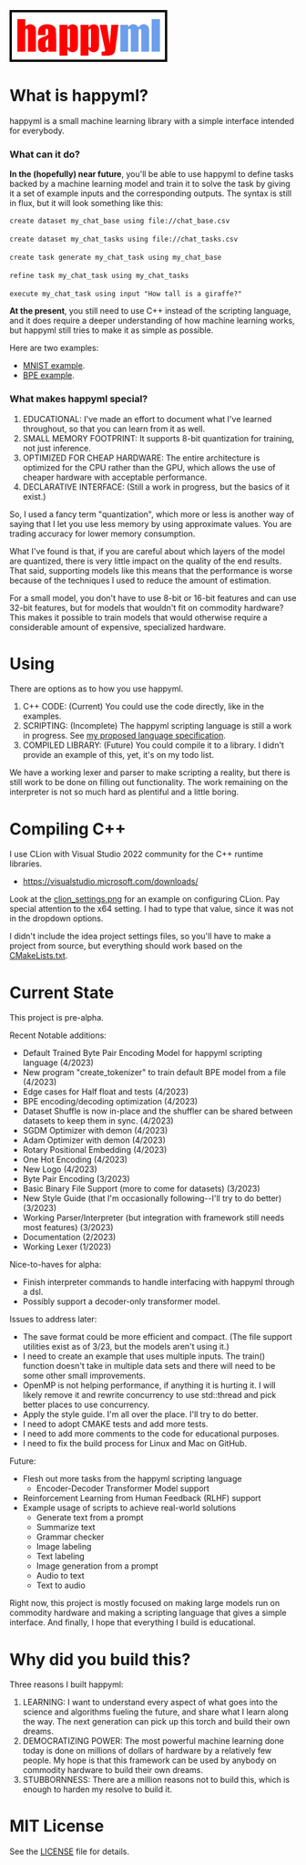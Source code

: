 ![happyml](happyml.png)

# What is happyml?

happyml is a small machine learning library with a simple interface intended for everybody. 

### What can it do?

**In the (hopefully) near future**, you'll be able to use happyml to define tasks backed by a 
machine learning model and train it to solve the task by giving it a set of example inputs 
and the corresponding outputs. The syntax is still in flux, but it will look something like this:

```happyml
create dataset my_chat_base using file://chat_base.csv

create dataset my_chat_tasks using file://chat_tasks.csv

create task generate my_chat_task using my_chat_base

refine task my_chat_task using my_chat_tasks

execute my_chat_task using input "How tall is a giraffe?"
```

**At the present**, you still need to use C++ instead of the scripting language, and it does
require a deeper understanding of how machine learning works, but happyml still tries to make
it as simple as possible.

Here are two examples:
* [MNIST example](src/example/example_mnist_model_convolution.cpp).
* [BPE example](src/test/test_byte_pair_encoding.cpp).

### What makes happyml special?

1. EDUCATIONAL: I've made an effort to document what I've learned throughout, so that you can learn from it as well.
2. SMALL MEMORY FOOTPRINT: It supports 8-bit quantization for training, not just inference.
3. OPTIMIZED FOR CHEAP HARDWARE: The entire architecture is optimized for the CPU rather than the GPU, which allows the use of cheaper hardware with acceptable performance.
4. DECLARATIVE INTERFACE: (Still a work in progress, but the basics of it exist.)

So, I used a fancy term "quantization", which more or less is another way of saying that I let you use less memory by using approximate values. You are trading accuracy for lower memory consumption.

What I've found is that, if you are careful about which layers of the model are quantized, there is very little impact on the quality of the end results. That said, supporting models like this means that the performance is worse because of the techniques I used to reduce the amount of estimation.

For a small model, you don't have to use 8-bit or 16-bit features and can use 32-bit features, but for models that wouldn't fit on commodity hardware? This makes it possible to train models that would otherwise require a considerable amount of expensive, specialized hardware.

# Using

There are options as to how you use happyml. 

1. C++ CODE: (Current) You could use the code directly, like in the examples.
2. SCRIPTING: (Incomplete) The happyml scripting language is still a work in progress. See [my proposed language specification](src/lang/spec.md). 
3. COMPILED LIBRARY: (Future) You could compile it to a library. I didn't provide an example of this, yet, it's on my todo list.

We have a working lexer and parser to make scripting a reality, but there is still work to be done on filling out functionality. The work remaining on the interpreter is not so much hard as plentiful and a little boring.

# Compiling C++
I use CLion with Visual Studio 2022 community for the C++ runtime libraries.
* https://visualstudio.microsoft.com/downloads/

Look at the [clion_settings.png](clion_settings.png) for an example on configuring CLion. Pay special attention to the x64 setting. I had to type that value, since it was not in the dropdown options.

I didn't include the idea project settings files, so you'll have to make a project from source, but everything should work
based on the [CMakeLists.txt](CMakeLists.txt).

# Current State
This project is pre-alpha.

Recent Notable additions:
* Default Trained Byte Pair Encoding Model for happyml scripting language (4/2023)
* New program "create_tokenizer" to train default BPE model from a file (4/2023)
* Edge cases for Half float and tests (4/2023)
* BPE encoding/decoding optimization (4/2023)
* Dataset Shuffle is now in-place and the shuffler can be shared between datasets to keep them in sync. (4/2023)
* SGDM Optimizer with demon (4/2023)
* Adam Optimizer with demon (4/2023)
* Rotary Positional Embedding (4/2023)
* One Hot Encoding (4/2023)
* New Logo (4/2023)
* Byte Pair Encoding (3/2023)
* Basic Binary File Support (more to come for datasets) (3/2023)
* New Style Guide (that I'm occasionally following--I'll try to do better) (3/2023)
* Working Parser/Interpreter (but integration with framework still needs most features) (3/2023)
* Documentation (2/2023)
* Working Lexer (1/2023)

Nice-to-haves for alpha:
* Finish interpreter commands to handle interfacing with happyml through a dsl. 
* Possibly support a decoder-only transformer model.

Issues to address later:
* The save format could be more efficient and compact. (The file support utilities exist as of 3/23, but the models aren't using it.)
* I need to create an example that uses multiple inputs. The train() function doesn't take in multiple data sets and there will need to be some other small improvements.
* OpenMP is not helping performance, if anything it is hurting it. I will likely remove it and rewrite concurrency to use std::thread and pick better places to use concurrency.
* Apply the style guide. I'm all over the place. I'll try to do better.
* I need to adopt CMAKE tests and add more tests.
* I need to add more comments to the code for educational purposes.
* I need to fix the build process for Linux and Mac on GitHub.

Future:
* Flesh out more tasks from the happyml scripting language
  * Encoder-Decoder Transformer Model support
* Reinforcement Learning from Human Feedback (RLHF) support
* Example usage of scripts to achieve real-world solutions
  * Generate text from a prompt
  * Summarize text
  * Grammar checker
  * Image labeling
  * Text labeling
  * Image generation from a prompt
  * Audio to text
  * Text to audio


Right now, this project is mostly focused on making large models run on commodity hardware and making a scripting 
language that gives a simple interface. And finally, I hope that everything I build is educational.

# Why did you build this?

Three reasons I built happyml:
1. LEARNING: I want to understand every aspect of what goes into the science and algorithms fueling the future, and share what I learn along the way. The next generation can pick up this torch and build their own dreams.
2. DEMOCRATIZING POWER: The most powerful machine learning done today is done on millions of dollars of hardware by a relatively few people. My hope is that this framework can be used by anybody on commodity hardware to build their own dreams. 
3. STUBBORNNESS: There are a million reasons not to build this, which is enough to harden my resolve to build it.

# MIT License

See the [LICENSE](LICENSE) file for details.
